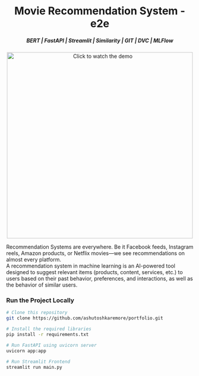 <h1 align="center">Movie Recommendation System - e2e </h1>

<h5 align="center">BERT | FastAPI | Streamlit | Similarity | GIT | DVC | MLFlow </h5>

<p align="center">
  <a href="https://github.com/ashutoshkaremore/portfolio/blob/8c830ceeef3976867f1d334d0d529af6595bac71/Movie%20Recommendation%20System%20%20E2E/screenshots/streamlit-main-2025-07-26-22-07-95.mp4">
    <img src="https://github.com/ashutoshkaremore/portfolio/blob/main/Movie%20Recommendation%20System%20-%20E2E/screenshots/demo.gif?raw=true" width="500px" alt="Click to watch the demo" />
  </a>
</p>

<p>
Recommendation Systems are everywhere. Be it Facebook feeds, Instagram reels, Amazon products, or Netflix movies—we see recommendations on almost every platform.<br>
A recommendation system in machine learning is an AI-powered tool designed to suggest relevant items (products, content, services, etc.) to users based on their past behavior, preferences, and interactions, as well as the behavior of similar users.
</p>

### Run the Project Locally

```bash
# Clone this repository
git clone https://github.com/ashutoshkaremore/portfolio.git

# Install the required libraries
pip install -r requirements.txt

# Run FastAPI using uvicorn server
uvicorn app:app

# Run Streamlit Frontend
streamlit run main.py
